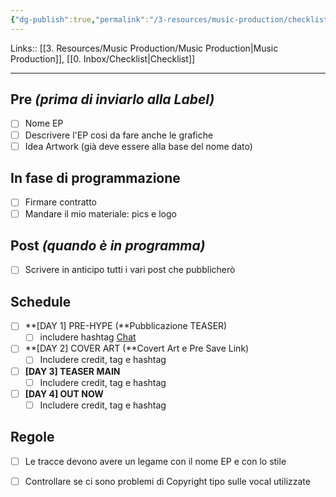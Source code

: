 ```yaml
---
{"dg-publish":true,"permalink":"/3-resources/music-production/checklist-production/"}
---
```


Links:: [[3. Resources/Music Production/Music Production\|Music Production]], [[0. Inbox/Checklist\|Checklist]]

---
## Pre *(prima di inviarlo alla Label)*

- [ ]  Nome EP
- [ ]  Descrivere l'EP cosi da fare anche le grafiche
- [ ]  Idea Artwork (già deve essere alla base del nome dato)

## In fase di programmazione

- [ ]  Firmare contratto
- [ ]  Mandare il mio materiale: pics e logo

## Post *(quando è in programma)*

- [ ]  Scrivere in anticipo tutti i vari post che pubblicherò

## Schedule

- [ ]  **[DAY 1] PRE-HYPE (**Pubblicazione TEASER)
    - [ ]  includere hashtag [](https://www.notion.so/a176bb369a0b452fa3c724acbce9f1bc) [Chat](https://www.notion.so/Chat-07a8f7f329474e179e1709d94dec0c1e)
- [ ]  **[DAY 2] COVER ART (**Covert Art e Pre Save Link)
    - [ ]  Includere credit, tag e hashtag
- [ ]  **[DAY 3] TEASER MAIN**
    - [ ]  Includere credit, tag e hashtag
- [ ]  **[DAY 4] OUT NOW**
    - [ ]  Includere credit, tag e hashtag

## Regole

- [ ]  Le tracce devono avere un legame con il nome EP e con lo stile
- [ ]  Controllare se ci sono problemi di Copyright tipo sulle vocal utilizzate


